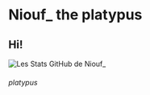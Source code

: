 # Niouf\_ the platypus

<h2>Hi!</h2>


![Les Stats GitHub de Niouf_](https://github-readme-stats.vercel.app/api?username=niouf07&show_icons=true&theme=tokyonight)


<h6>platypus</h6>
